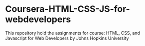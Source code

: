 # Coursera-HTML-CSS-JS-for-webdevelopers
This repository hold the assignments for  course: HTML, CSS, and Javascript for Web Developers by Johns Hopkins University
